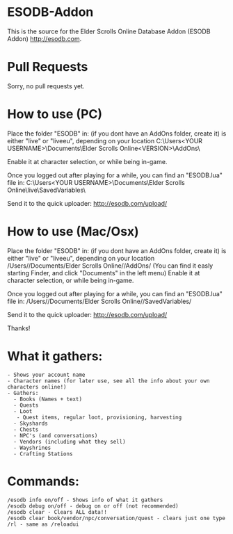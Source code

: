 ESODB-Addon
===================

This is the source for the Elder Scrolls Online Database Addon (ESODB Addon)
http://esodb.com.

Pull Requests
=============
Sorry, no pull requests yet.


How to use (PC)
===============
Place the folder "ESODB" in:
(if you dont have an AddOns folder, create it)
<VERSION> is either "live" or "liveeu", depending on your location
    C:\Users\<YOUR USERNAME>\Documents\Elder Scrolls Online\<VERSION>\AddOns\

Enable it at character selection, or while being in-game.

Once you logged out after playing for a while, you can find an "ESODB.lua" file in:
	C:\Users\<YOUR USERNAME>\Documents\Elder Scrolls Online\live\SavedVariables\

Send it to the quick uploader:
http://esodb.com/upload/

How to use (Mac/Osx)
====================
Place the folder "ESODB" in:
(if you dont have an AddOns folder, create it)
<VERSION> is either "live" or "liveeu", depending on your location
    /Users/<YOUR USERNAME>/Documents/Elder Scrolls Online/<VERSION>/AddOns/
(You can find it easly starting Finder, and click "Documents" in the left menu)
Enable it at character selection, or while being in-game.

Once you logged out after playing for a while, you can find an "ESODB.lua" file in:
	/Users/<YOUR USERNAME>/Documents/Elder Scrolls Online/<VERSION>/SavedVariables/

Send it to the quick uploader:
http://esodb.com/upload/

Thanks!

What it gathers:
================
	- Shows your account name
	- Character names (for later use, see all the info about your own characters online!)
	- Gathers:
	  - Books (Names + text)
	  - Quests
	  - Loot
	   - Quest items, regular loot, provisioning, harvesting
	  - Skyshards
	  - Chests
	  - NPC's (and conversations)
	  - Vendors (including what they sell)
	  - Wayshrines
	  - Crafting Stations

Commands:
=========

	/esodb info on/off - Shows info of what it gathers
	/esodb debug on/off - debug on or off (not recommended)
	/esodb clear - Clears ALL data!!
	/esodb clear book/vendor/npc/conversation/quest - clears just one type
	/rl - same as /reloadui
	
